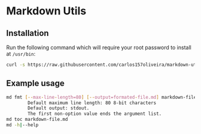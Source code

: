 # Markdown Utils

## Installation

Run the following command which will require your root password to install at
`/usr/bin`:

```sh
curl -s https://raw.githubusercontent.com/carlos157oliveira/markdown-utils/main/install.pl | sudo perl
```

## Example usage

```sh
md fmt [--max-line-length=80] [--output=formated-file.md] markdown-file.md
        Default maximum line length: 80 8-bit characters
        Default output: stdout.
        The first non-option value ends the argument list.
md toc markdown-file.md
md -h|--help
```
